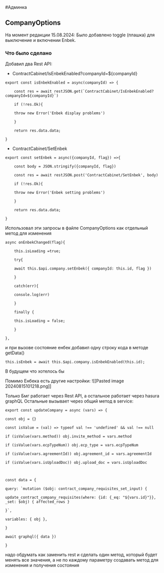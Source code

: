 #Админка 

## CompanyOptions
На момент редакции 15.08.2024:
Было добавлено toggle (плашка) для выключение и включении Enbek. 

### Что было сделано
Добавил два Rest API:
- ContractCabinet/IsEnbekEnabled?companyId=${companyId}
```
export const isEnbekEnabled = async(companyId) => {

	const res = await restJSON.get(`ContractCabinet/IsEnbekEnabled?companyId=${companyId}`)
	
	if (!res.Ok){
	
	throw new Error('Enbek display problems')
	
	}
	
	return res.data.data;

}
```
- ContractCabinet/SetEnbek
```
export const setEnbek = async({companyId, flag}) =>{

	const body = JSON.stringify({companyId, flag})
	
	const res = await restJSON.post('ContractCabinet/SetEnbek', body)
	
	if (!res.Ok){
	
	throw new Error('Enbek setting problems')
	
	}
	
	return res.data.data;

}
```

Использовал эти запросы в файле CompanyOptions как отдельный метод для изменения 
```
async onEnbekChanged(flag){

	this.isLoading =true;
	
	try{
	
	await this.$api.company.setEnbek({ companyId: this.id, flag })
	
	}
	
	catch(err){
	
	console.log(err)
	
	}
	
	finally {
	
	this.isLoading = false;
	
	}

},
```

и при вызове состояние енбек добавил одну строку кода  в методе getData()
```
this.isEnbek = await this.$api.company.isEnbekEnabled(this.id);
```

В будущем что хотелось бы 

Помимо Енбека есть другие настройки:
![[Pasted image 20240815101218.png]]

Только Бмг работает через Rest  API, а остальное работает через hasura graphQL
Остальные вызывает через общий метод в service:
```
export const updateCompany = async (vars) => {

const obj = {}

const isValue = (val) => typeof val !== 'undefined' && val !== null

if (isValue(vars.method)) obj.invite_method = vars.method

if (isValue(vars.ecpTypeNum)) obj.ecp_type = vars.ecpTypeNum

if (isValue(vars.agreementId)) obj.agreement_id = vars.agreementId

if (isValue(vars.isUploadDoc)) obj.upload_doc = vars.isUploadDoc

  

const data = {

query: `mutation ($obj: contract_company_requisites_set_input) {

update_contract_company_requisites(where: {id: {_eq: "${vars.id}"}}, _set: $obj) { affected_rows }

}`,

variables: { obj },

}

await graphql({ data })

}
```

надо обдумать как заменить rest и сделать один метод, который будет менять все значения, а не по каждому параметру создавать метод для изменения и получения состояния